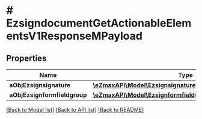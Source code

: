 # # EzsigndocumentGetActionableElementsV1ResponseMPayload

## Properties

Name | Type | Description | Notes
------------ | ------------- | ------------- | -------------
**aObjEzsignsignature** | [**\eZmaxAPI\Model\EzsignsignatureResponseCompound[]**](EzsignsignatureResponseCompound.md) |  |
**aObjEzsignformfieldgroup** | [**\eZmaxAPI\Model\EzsignformfieldgroupResponseCompound[]**](EzsignformfieldgroupResponseCompound.md) |  |

[[Back to Model list]](../../README.md#models) [[Back to API list]](../../README.md#endpoints) [[Back to README]](../../README.md)
